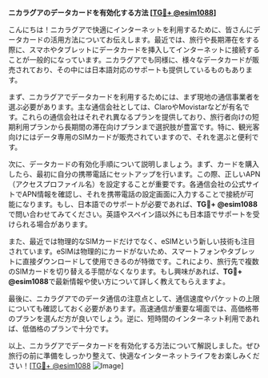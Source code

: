 **ニカラグアのデータカードを有効化する方法 [[TG💪+ @esim1088](https://t.me/s/esim1088)]**

こんにちは！ニカラグアで快適にインターネットを利用するために、皆さんにデータカードの活用方法についてお伝えします。最近では、旅行や長期滞在をする際に、スマホやタブレットにデータカードを挿入してインターネットに接続することが一般的になっています。ニカラグアでも同様に、様々なデータカードが販売されており、その中には日本語対応のサポートも提供しているものもあります。

まず、ニカラグアでデータカードを利用するためには、まず現地の通信事業者を選ぶ必要があります。主な通信会社としては、ClaroやMovistarなどが有名です。これらの通信会社はそれぞれ異なるプランを提供しており、旅行者向けの短期利用プランから長期間の滞在向けプランまで選択肢が豊富です。特に、観光客向けにはデータ専用のSIMカードが販売されていますので、それを選ぶと便利です。

次に、データカードの有効化手順について説明しましょう。まず、カードを購入したら、最初に自分の携帯電話にセットアップを行います。この際、正しいAPN（アクセスプロファイル名）を設定することが重要です。各通信会社の公式サイトでAPN情報を確認し、それを携帯電話の設定画面に入力することで接続が可能になります。もし、日本語でのサポートが必要であれば、**TG💪+ @esim1088**で問い合わせてみてください。英語やスペイン語以外にも日本語でサポートを受けられる場合があります。

また、最近では物理的なSIMカードだけでなく、eSIMという新しい技術も注目されています。eSIMは物理的にカードがないため、スマートフォンやタブレットに直接ダウンロードして使用できるのが特徴です。これにより、旅行先で複数のSIMカードを切り替える手間がなくなります。もし興味があれば、**TG💪+ @esim1088**で最新情報や使い方について詳しく教えてもらえますよ。

最後に、ニカラグアでのデータ通信の注意点として、通信速度やパケットの上限についても確認しておく必要があります。高速通信が重要な場面では、高価格帯のプランを選んだ方が良いでしょう。逆に、短時間のインターネット利用であれば、低価格のプランで十分です。

以上、ニカラグアでデータカードを有効化する方法について解説しました。ぜひ旅行の前に準備をしっかり整えて、快適なインターネットライフをお楽しみください！[[TG💪+ @esim1088](https://t.me/s/esim1088) ![Image](https://i.postimg.cc/Y0z9fWf4/image.png)]